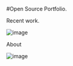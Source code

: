 #Open Source Portfolio. 

Recent work.

![image](https://github.com/Abdullah165/Portfolio/assets/63372032/879f0010-04d4-431a-bc4a-94abcd645439)

About 

![image](https://github.com/Abdullah165/Portfolio/assets/63372032/4493077e-82db-491c-b7dc-04951ec9fd5b)
